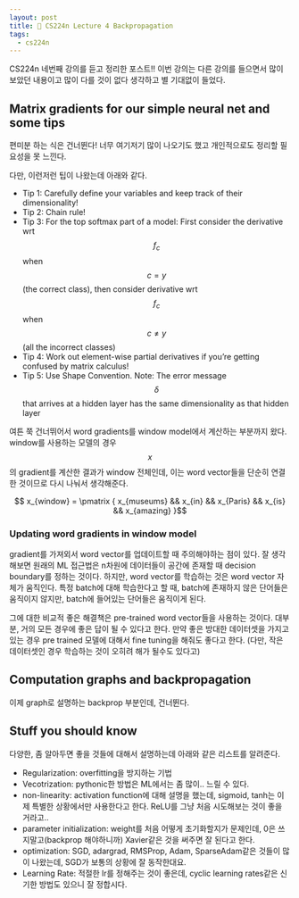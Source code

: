 ```yaml
---
layout: post
title: 📕 CS224n Lecture 4 Backpropagation
tags:
  - cs224n
---
```


CS224n 네번째 강의를 듣고 정리한 포스트!! 이번 강의는 다른 강의를 들으면서 많이 보았던 내용이고 많이 다를 것이 없다 생각하고 별 기대없이 들었다.

## Matrix gradients for our simple neural net and some tips

편미분 하는 식은 건너뛴다! 너무 여기저기 많이 나오기도 했고 개인적으로도 정리할 필요성을 못 느낀다.

다만, 이런저런 팁이 나왔는데 아래와 같다.

* Tip 1: Carefully define your variables and keep track of their dimensionality!
* Tip 2: Chain rule!
* Tip 3: For the top softmax part of a model: First consider the derivative wrt $$f_c$$ when $$c = y$$ (the correct class), then consider derivative wrt $$f_c$$ when $$c \neq y$$ (all the incorrect classes)
* Tip 4: Work out element-wise partial derivatives if you’re getting confused by matrix calculus!
* Tip 5: Use Shape Convention. Note: The error message $$\delta$$ that arrives at a hidden layer has the same dimensionality as that hidden layer

여튼 쭉 건너뛰어서 word gradients를 window model에서 계산하는 부분까지 왔다. window를 사용하는 모델의 경우 $$x$$의 gradient를 계산한 결과가 window 전체인데, 이는 word vector들을 단순히 연결한 것이므로 다시 나눠서 생각해준다.

$$ x_{window} = \pmatrix { x_{museums} && x_{in} && x_{Paris} && x_{is} && x_{amazing} }$$

### Updating word gradients in window model

gradient를 가져외서 word vector를 업데이트할 때 주의해야하는 점이 있다. 잘 생각해보면 원래의 ML 접근법은 n차원에 데이터들이 공간에 존재할 때 decision boundary를 정하는 것이다. 하지만, word vector를 학습하는 것은 word vector 자체가 움직인다. 특정 batch에 대해 학습한다고 할 때, batch에 존재하지 않은 단어들은 움직이지 않지만, batch에 들어있는 단어들은 움직이게 된다.

그에 대한 비교적 좋은 해결책은 pre-trained word vector들을 사용하는 것이다. 대부분, 거의 모든 경우에 좋은 답이 될 수 있다고 한다. 만약 좋은 방대한 데이터셋을 가지고 있는 경우 pre trained 모델에 대해서 fine tuning을 해줘도 좋다고 한다. (다만, 작은 데이터셋인 경우 학습하는 것이 오히려 해가 될수도 있다고)

## Computation graphs and backpropagation

이제 graph로 설명하는 backprop 부분인데, 건너뛴다.

## Stuff you should know

다양한, 좀 알아두면 좋을 것들에 대해서 설명하는데 아래와 같은 리스트를 알려준다.

* Regularization: overfitting을 방지하는 기법
* Vecotrization: pythonic한 방법은 ML에서는 좀 많이.. 느릴 수 있다.
* non-linearity: activation function에 대해 설명을 했는데, sigmoid, tanh는 이제 특별한 상황에서만 사용한다고 한다. ReLU를 그냥 처음 시도해보는 것이 좋을 거라고..
* parameter initialization: weight를 처음 어떻게 초기화할지가 문제인데, 0은 쓰지말고(backprop 해야하니까) Xavier같은 것을 써주면 잘 된다고 한다.
* optimization: SGD, adargrad, RMSProp, Adam, SparseAdam같은 것들이 많이 나왔는데, SGD가 보통의 상황에 잘 동작한대요.
* Learning Rate: 적절한 lr를 정해주는 것이 좋은데, cyclic learning rates같은 신기한 방법도 있으니 잘 정합시다.
